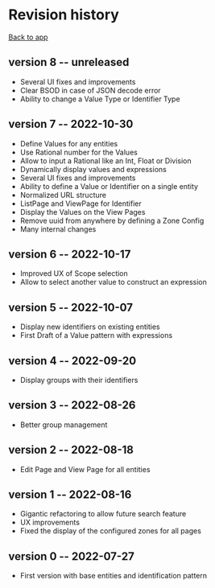 # Revision history

[Back to app](../)

## version 8 -- unreleased

* Several UI fixes and improvements
* Clear BSOD in case of JSON decode error
* Ability to change a Value Type or Identifier Type

## version 7 -- 2022-10-30

* Define Values for any entities
* Use Rational number for the Values
* Allow to input a Rational like an Int, Float or Division
* Dynamically display values and expressions
* Several UI fixes and improvements
* Ability to define a Value or Identifier on a single entity
* Normalized URL structure
* ListPage and ViewPage for Identifier
* Display the Values on the View Pages
* Remove uuid from anywhere by defining a Zone Config
* Many internal changes

## version 6 -- 2022-10-17

* Improved UX of Scope selection
* Allow to select another value to construct an expression

## version 5 -- 2022-10-07

* Display new identifiers on existing entities
* First Draft of a Value pattern with expressions

## version 4 -- 2022-09-20

* Display groups with their identifiers

## version 3 -- 2022-08-26

* Better group management

## version 2 -- 2022-08-18

* Edit Page and View Page for all entities

## version 1 -- 2022-08-16

* Gigantic refactoring to allow future search feature
* UX improvements
* Fixed the display of the configured zones for all pages

## version 0 -- 2022-07-27

* First version with base entities and identification pattern


